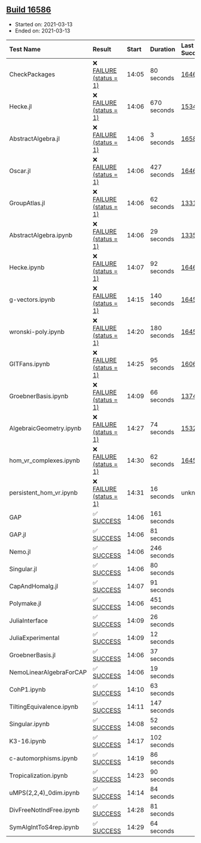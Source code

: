 ## [Build 16586](https://oscarci.mathematik.uni-kl.de/job/oscar/16586/)

* Started on: 2021-03-13
* Ended on: 2021-03-13

| Test Name    | Result | Start | Duration | Last Success | First Failure |
|:-------------|:-------|:------|:---------|:-------------|:--------------|
| CheckPackages | ❌ [FAILURE (status = 1)](https://oscarci.mathematik.uni-kl.de/job/oscar/16586/artifact/logs/build-16586/CheckPackages.log) | 14:05 | 80 seconds | [16463](https://oscarci.mathematik.uni-kl.de/job/oscar/16463/) | [16464](https://oscarci.mathematik.uni-kl.de/job/oscar/16464/) |
| Hecke.jl | ❌ [FAILURE (status = 1)](https://oscarci.mathematik.uni-kl.de/job/oscar/16586/artifact/logs/build-16586/Hecke.jl.log) | 14:06 | 670 seconds | [15344](https://oscarci.mathematik.uni-kl.de/job/oscar/15344/) | [15348](https://oscarci.mathematik.uni-kl.de/job/oscar/15348/) |
| AbstractAlgebra.jl | ❌ [FAILURE (status = 1)](https://oscarci.mathematik.uni-kl.de/job/oscar/16586/artifact/logs/build-16586/AbstractAlgebra.jl.log) | 14:06 | 3 seconds | [16584](https://oscarci.mathematik.uni-kl.de/job/oscar/16584/) | [16585](https://oscarci.mathematik.uni-kl.de/job/oscar/16585/) |
| Oscar.jl | ❌ [FAILURE (status = 1)](https://oscarci.mathematik.uni-kl.de/job/oscar/16586/artifact/logs/build-16586/Oscar.jl.log) | 14:06 | 427 seconds | [16463](https://oscarci.mathematik.uni-kl.de/job/oscar/16463/) | [16464](https://oscarci.mathematik.uni-kl.de/job/oscar/16464/) |
| GroupAtlas.jl | ❌ [FAILURE (status = 1)](https://oscarci.mathematik.uni-kl.de/job/oscar/16586/artifact/logs/build-16586/GroupAtlas.jl.log) | 14:06 | 62 seconds | [13311](https://oscarci.mathematik.uni-kl.de/job/oscar/13311/) | [13312](https://oscarci.mathematik.uni-kl.de/job/oscar/13312/) |
| AbstractAlgebra.ipynb | ❌ [FAILURE (status = 1)](https://oscarci.mathematik.uni-kl.de/job/oscar/16586/artifact/logs/build-16586/AbstractAlgebra.ipynb.log) | 14:06 | 29 seconds | [13355](https://oscarci.mathematik.uni-kl.de/job/oscar/13355/) | [13356](https://oscarci.mathematik.uni-kl.de/job/oscar/13356/) |
| Hecke.ipynb | ❌ [FAILURE (status = 1)](https://oscarci.mathematik.uni-kl.de/job/oscar/16586/artifact/logs/build-16586/Hecke.ipynb.log) | 14:07 | 92 seconds | [16463](https://oscarci.mathematik.uni-kl.de/job/oscar/16463/) | [16464](https://oscarci.mathematik.uni-kl.de/job/oscar/16464/) |
| g-vectors.ipynb | ❌ [FAILURE (status = 1)](https://oscarci.mathematik.uni-kl.de/job/oscar/16586/artifact/logs/build-16586/g-vectors.ipynb.log) | 14:15 | 140 seconds | [16458](https://oscarci.mathematik.uni-kl.de/job/oscar/16458/) | [16459](https://oscarci.mathematik.uni-kl.de/job/oscar/16459/) |
| wronski-poly.ipynb | ❌ [FAILURE (status = 1)](https://oscarci.mathematik.uni-kl.de/job/oscar/16586/artifact/logs/build-16586/wronski-poly.ipynb.log) | 14:20 | 180 seconds | [16458](https://oscarci.mathematik.uni-kl.de/job/oscar/16458/) | [16459](https://oscarci.mathematik.uni-kl.de/job/oscar/16459/) |
| GITFans.ipynb | ❌ [FAILURE (status = 1)](https://oscarci.mathematik.uni-kl.de/job/oscar/16586/artifact/logs/build-16586/GITFans.ipynb.log) | 14:25 | 95 seconds | [16068](https://oscarci.mathematik.uni-kl.de/job/oscar/16068/) | [16069](https://oscarci.mathematik.uni-kl.de/job/oscar/16069/) |
| GroebnerBasis.ipynb | ❌ [FAILURE (status = 1)](https://oscarci.mathematik.uni-kl.de/job/oscar/16586/artifact/logs/build-16586/GroebnerBasis.ipynb.log) | 14:09 | 66 seconds | [13748](https://oscarci.mathematik.uni-kl.de/job/oscar/13748/) | [13749](https://oscarci.mathematik.uni-kl.de/job/oscar/13749/) |
| AlgebraicGeometry.ipynb | ❌ [FAILURE (status = 1)](https://oscarci.mathematik.uni-kl.de/job/oscar/16586/artifact/logs/build-16586/AlgebraicGeometry.ipynb.log) | 14:27 | 74 seconds | [15322](https://oscarci.mathematik.uni-kl.de/job/oscar/15322/) | [15323](https://oscarci.mathematik.uni-kl.de/job/oscar/15323/) |
| hom_vr_complexes.ipynb | ❌ [FAILURE (status = 1)](https://oscarci.mathematik.uni-kl.de/job/oscar/16586/artifact/logs/build-16586/hom_vr_complexes.ipynb.log) | 14:30 | 62 seconds | [16458](https://oscarci.mathematik.uni-kl.de/job/oscar/16458/) | [16459](https://oscarci.mathematik.uni-kl.de/job/oscar/16459/) |
| persistent_hom_vr.ipynb | ❌ [FAILURE (status = 1)](https://oscarci.mathematik.uni-kl.de/job/oscar/16586/artifact/logs/build-16586/persistent_hom_vr.ipynb.log) | 14:31 | 16 seconds | unknown | unknown |
| GAP | ✅ [SUCCESS](https://oscarci.mathematik.uni-kl.de/job/oscar/16586/artifact/logs/build-16586/GAP.log) | 14:06 | 161 seconds |  |  |
| GAP.jl | ✅ [SUCCESS](https://oscarci.mathematik.uni-kl.de/job/oscar/16586/artifact/logs/build-16586/GAP.jl.log) | 14:06 | 81 seconds |  |  |
| Nemo.jl | ✅ [SUCCESS](https://oscarci.mathematik.uni-kl.de/job/oscar/16586/artifact/logs/build-16586/Nemo.jl.log) | 14:06 | 246 seconds |  |  |
| Singular.jl | ✅ [SUCCESS](https://oscarci.mathematik.uni-kl.de/job/oscar/16586/artifact/logs/build-16586/Singular.jl.log) | 14:06 | 80 seconds |  |  |
| CapAndHomalg.jl | ✅ [SUCCESS](https://oscarci.mathematik.uni-kl.de/job/oscar/16586/artifact/logs/build-16586/CapAndHomalg.jl.log) | 14:07 | 91 seconds |  |  |
| Polymake.jl | ✅ [SUCCESS](https://oscarci.mathematik.uni-kl.de/job/oscar/16586/artifact/logs/build-16586/Polymake.jl.log) | 14:06 | 451 seconds |  |  |
| JuliaInterface | ✅ [SUCCESS](https://oscarci.mathematik.uni-kl.de/job/oscar/16586/artifact/logs/build-16586/JuliaInterface.log) | 14:09 | 26 seconds |  |  |
| JuliaExperimental | ✅ [SUCCESS](https://oscarci.mathematik.uni-kl.de/job/oscar/16586/artifact/logs/build-16586/JuliaExperimental.log) | 14:09 | 12 seconds |  |  |
| GroebnerBasis.jl | ✅ [SUCCESS](https://oscarci.mathematik.uni-kl.de/job/oscar/16586/artifact/logs/build-16586/GroebnerBasis.jl.log) | 14:06 | 37 seconds |  |  |
| NemoLinearAlgebraForCAP | ✅ [SUCCESS](https://oscarci.mathematik.uni-kl.de/job/oscar/16586/artifact/logs/build-16586/NemoLinearAlgebraForCAP.log) | 14:06 | 19 seconds |  |  |
| CohP1.ipynb | ✅ [SUCCESS](https://oscarci.mathematik.uni-kl.de/job/oscar/16586/artifact/logs/build-16586/CohP1.ipynb.log) | 14:10 | 63 seconds |  |  |
| TiltingEquivalence.ipynb | ✅ [SUCCESS](https://oscarci.mathematik.uni-kl.de/job/oscar/16586/artifact/logs/build-16586/TiltingEquivalence.ipynb.log) | 14:11 | 147 seconds |  |  |
| Singular.ipynb | ✅ [SUCCESS](https://oscarci.mathematik.uni-kl.de/job/oscar/16586/artifact/logs/build-16586/Singular.ipynb.log) | 14:08 | 52 seconds |  |  |
| K3-16.ipynb | ✅ [SUCCESS](https://oscarci.mathematik.uni-kl.de/job/oscar/16586/artifact/logs/build-16586/K3-16.ipynb.log) | 14:17 | 102 seconds |  |  |
| c-automorphisms.ipynb | ✅ [SUCCESS](https://oscarci.mathematik.uni-kl.de/job/oscar/16586/artifact/logs/build-16586/c-automorphisms.ipynb.log) | 14:19 | 86 seconds |  |  |
| Tropicalization.ipynb | ✅ [SUCCESS](https://oscarci.mathematik.uni-kl.de/job/oscar/16586/artifact/logs/build-16586/Tropicalization.ipynb.log) | 14:23 | 90 seconds |  |  |
| uMPS(2,2,4)_0dim.ipynb | ✅ [SUCCESS](https://oscarci.mathematik.uni-kl.de/job/oscar/16586/artifact/logs/build-16586/uMPS-2-2-4-_0dim.ipynb.log) | 14:14 | 84 seconds |  |  |
| DivFreeNotIndFree.ipynb | ✅ [SUCCESS](https://oscarci.mathematik.uni-kl.de/job/oscar/16586/artifact/logs/build-16586/DivFreeNotIndFree.ipynb.log) | 14:28 | 81 seconds |  |  |
| SymAlgIntToS4rep.ipynb | ✅ [SUCCESS](https://oscarci.mathematik.uni-kl.de/job/oscar/16586/artifact/logs/build-16586/SymAlgIntToS4rep.ipynb.log) | 14:29 | 64 seconds |  |  |
